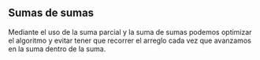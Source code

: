## Sumas de sumas
Mediante el uso de la suma parcial y la suma de sumas podemos optimizar el algoritmo y evitar tener que recorrer el arreglo cada vez que avanzamos en la suma dentro de la suma.

